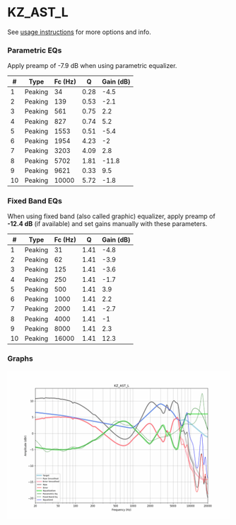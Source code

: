 # KZ_AST_L
See [usage instructions](https://github.com/jaakkopasanen/AutoEq#usage) for more options and info.

### Parametric EQs
Apply preamp of -7.9 dB when using parametric equalizer.

|   # | Type    |   Fc (Hz) |    Q |   Gain (dB) |
|-----|---------|-----------|------|-------------|
|   1 | Peaking |        34 | 0.28 |        -4.5 |
|   2 | Peaking |       139 | 0.53 |        -2.1 |
|   3 | Peaking |       561 | 0.75 |         2.2 |
|   4 | Peaking |       827 | 0.74 |         5.2 |
|   5 | Peaking |      1553 | 0.51 |        -5.4 |
|   6 | Peaking |      1954 | 4.23 |        -2   |
|   7 | Peaking |      3203 | 4.09 |         2.8 |
|   8 | Peaking |      5702 | 1.81 |       -11.8 |
|   9 | Peaking |      9621 | 0.33 |         9.5 |
|  10 | Peaking |     10000 | 5.72 |        -1.8 |

### Fixed Band EQs
When using fixed band (also called graphic) equalizer, apply preamp of **-12.4 dB** (if available) and set gains manually with these parameters.

|   # | Type    |   Fc (Hz) |    Q |   Gain (dB) |
|-----|---------|-----------|------|-------------|
|   1 | Peaking |        31 | 1.41 |        -4.8 |
|   2 | Peaking |        62 | 1.41 |        -3.9 |
|   3 | Peaking |       125 | 1.41 |        -3.6 |
|   4 | Peaking |       250 | 1.41 |        -1.7 |
|   5 | Peaking |       500 | 1.41 |         3.9 |
|   6 | Peaking |      1000 | 1.41 |         2.2 |
|   7 | Peaking |      2000 | 1.41 |        -2.7 |
|   8 | Peaking |      4000 | 1.41 |        -1   |
|   9 | Peaking |      8000 | 1.41 |         2.3 |
|  10 | Peaking |     16000 | 1.41 |        12.3 |

### Graphs
![](./KZ_AST_L.png)
